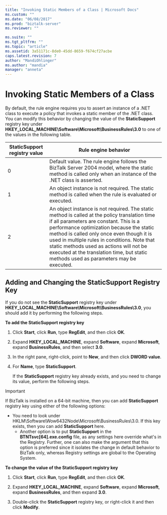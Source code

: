```yaml
---
title: "Invoking Static Members of a Class | Microsoft Docs"
ms.custom: ""
ms.date: "06/08/2017"
ms.prod: "biztalk-server"
ms.reviewer: ""

ms.suite: ""
ms.tgt_pltfrm: ""
ms.topic: "article"
ms.assetid: 3a51171c-8de0-45dd-8659-f674cf27acbe
caps.latest.revision: 7
author: "MandiOhlinger"
ms.author: "mandia"
manager: "anneta"
---
```

# Invoking Static Members of a Class
By default, the rule engine requires you to assert an instance of a .NET class to execute a policy that invokes a static member of the .NET class. You can modify this behavior by changing the value of the **StaticSupport** registry key under **HKEY_LOCAL_MACHINE\Software\Microsoft\BusinessRules\3.0** to one of the values in the following table.  
  
|StaticSupport registry value|Rule engine behavior|  
|----------------------------------|--------------------------|  
|0|Default value. The rule engine follows the BizTalk Server 2004 model, where the static method is called only when an instance of the .NET class is asserted.|  
|1|An object instance is not required. The static method is called when the rule is evaluated or executed.|  
|2|An object instance is not required. The static method is called at the policy translation time if all parameters are constant. This is a performance optimization because the static method is called only once even though it is used in multiple rules in conditions. Note that static methods used as actions will not be executed at the translation time, but static methods used as parameters may be executed.|  
  
## Adding and Changing the StaticSupport Registry Key  
 If you do not see the **StaticSupport** registry key under **HKEY_LOCAL_MACHINE\Software\Microsoft\BusinessRules\3.0**, you should add it by performing the following steps.  
  
 **To add the StaticSupport registry key**  
  
1. Click **Start**, click **Run**, type **RegEdit**, and then click **OK**.  
  
2. Expand **HKEY_LOCAL_MACHINE**, expand **Software**, expand **Microsoft**, expand **BusinessRules**, and then select **3.0**.  
  
3. In the right pane, right-click, point to **New**, and then click **DWORD value**.  
  
4. For **Name**, type **StaticSupport**.  
  
   If the **StaticSupport** registry key already exists, and you need to change its value, perform the following steps.  
  
> [!IMPORTANT]
>  If BizTalk is installed on a 64-bit machine, then you can add **StaticSupport** registry key using either of the following options:  
> 
> - You need to look under HKLM\Software\Wow6432Node\Microsoft\BusinessRules\3.0. If this key exists, then you can add **StaticSupport** here.  
>   -   Another option is to put **StaticSupport** in the **BTNTsvc[64].exe.config** file, as any settings here override what's in the Registry.  Further, one can also make the argument that this option is preferred since it isolates the change in default behavior to BizTalk only, whereas Registry settings are global to the Operating System.  
  
 **To change the value of the StaticSupport registry key**  
  
1.  Click **Start**, click **Run**, type **RegEdit**, and then click **OK**.  
  
2.  Expand **HKEY_LOCAL_MACHINE**, expand **Software**, expand **Microsoft**, expand **BusinessRules**, and then expand **3.0**.  
  
3.  Double-click the **StaticSupport** registry key, or right-click it and then click **Modify**.